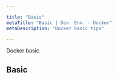 ```yaml
---

title: "Basic"
metaTitle: "Basic | Dev. Env. - Docker"
metaDescription: "Docker basic tips"

---
```


Docker basic.

## Basic

